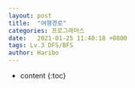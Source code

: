 ```yaml
---
layout: post
title:  "여행경로"
categories: 프로그래머스
date:   2021-01-25 11:40:18 +0800
tags: Lv.3 DFS/BFS
author: Haribo
---
```


* content
{:toc}